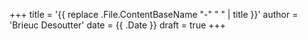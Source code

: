 +++
title = '{{ replace .File.ContentBaseName "-" " " | title }}'
author = 'Brieuc Desoutter'
date = {{ .Date }}
draft = true
+++


